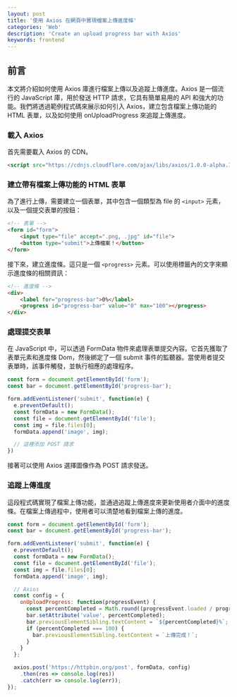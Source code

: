```yaml
---
layout: post
title: '使用 Axios 在網頁中實現檔案上傳進度條'
categories: 'Web'
description: 'Create an upload progress bar with Axios'
keywords: frontend
---
```


## 前言
本文將介紹如何使用 Axios 庫進行檔案上傳以及追蹤上傳進度。Axios 是一個流行的 JavaScript 庫，用於發送 HTTP 請求，它具有簡單易用的 API 和強大的功能。我們將透過範例程式碼來展示如何引入 Axios，建立包含檔案上傳功能的 HTML 表單，以及如何使用 onUploadProgress 來追蹤上傳進度。

### 載入 Axios
首先需要載入 Axios 的 CDN。

```html
<script src="https://cdnjs.cloudflare.com/ajax/libs/axios/1.0.0-alpha.1/axios.min.js"></script>
```

### 建立帶有檔案上傳功能的 HTML 表單
為了進行上傳，需要建立一個表單，其中包含一個類型為 file 的 `<input>` 元素，以及一個提交表單的按鈕：

```html
<!-- 表單 -->
<form id="form">
    <input type="file" accept=".png, .jpg" id="file">
    <button type="submit">上傳檔案！</button>
</form>
```

接下來，建立進度條。這只是一個 `<progress>` 元素。可以使用標籤內的文字來顯示進度條的相關資訊：

```html
<!-- 進度條 -->
<div>
    <label for="progress-bar">0%</label>
    <progress id="progress-bar" value="0" max="100"></progress>
</div>
```

### 處理提交表單
在 JavaScript 中，可以透過 FormData 物件來處理表單提交內容。它首先獲取了表單元素和進度條 Dom，然後綁定了一個 submit 事件的監聽器。當使用者提交表單時，該事件觸發，並執行相應的處理程序。

```js
const form = document.getElementById('form');
const bar = document.getElementById('progress-bar');

form.addEventListener('submit', function(e) {
  e.preventDefault();
  const formData = new FormData();
  const file = document.getElementById('file');
  const img = file.files[0];
  formData.append('image', img);

  // 這裡添加 POST 請求
})
```

接著可以使用 Axios 選擇圖像作為 POST 請求發送。

### 追蹤上傳進度
這段程式碼實現了檔案上傳功能，並通過追蹤上傳進度來更新使用者介面中的進度條。在檔案上傳過程中，使用者可以清楚地看到檔案上傳的進度。

```js
const form = document.getElementById('form');
const bar = document.getElementById('progress-bar');

form.addEventListener('submit', function(e) {
  e.preventDefault();
  const formData = new FormData();
  const file = document.getElementById('file');
  const img = file.files[0];
  formData.append('image', img);

  // Axios
  const config = {
    onUploadProgress: function(progressEvent) {
      const percentCompleted = Math.round((progressEvent.loaded / progressEvent.total) * 100);
      bar.setAttribute('value', percentCompleted);
      bar.previousElementSibling.textContent = `${percentCompleted}%`;
      if (percentCompleted === 100) {
        bar.previousElementSibling.textContent = `上傳完成！`;
      }
    }
  };

  axios.post('https://httpbin.org/post', formData, config)
    .then(res => console.log(res))
    .catch(err => console.log(err));
});
```
